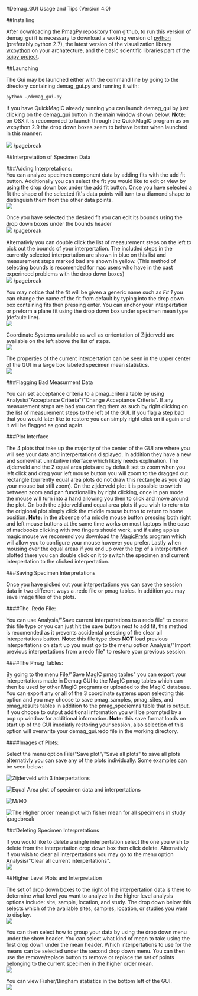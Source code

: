 #Demag_GUI Usage and Tips (Version 4.0) 

##Installing

After downloading the [PmagPy repository](https://github.com/ltauxe/PmagPy) from github, to run this version of demag_gui it is necessary to download a working version of [python](https://www.python.org/downloads/) (preferably python 2.7), the latest version of the visualization library [wxpython](http://www.wxpython.org/download.php) on your archatecture, and the basic scientific libraries part of the [scipy project](http://www.scipy.org/install.html).

##Launching

The Gui may be launched either with the command line by going to the directory containing demag_gui.py and running it with:

```bash
python ./demag_gui.py
```

If you have QuickMagIC already running you can launch demag_gui by just clicking on the demag_gui button in the main window shown below. **Note:** on OSX it is recomended to launch through the QuickMagIC program as on wxpython 2.9 the drop down boxes seem to behave better when launched in this manner:

![](../images/QuickMagicLauncher.png)
\pagebreak

##Interpretation of Specimen Data

###Adding Interpretations:  
You can analyze specimen component data by adding fits with the add fit button. Additionally you can select the fit you would like to edit or view by using the drop down box under the add fit button. Once you have selected a fit the shape of the selected fit's data points will turn to a diamond shape to distinguish them from the other data points.  
![](../images/FitBox.png)
  
Once you have selected the desired fit you can edit its bounds using the drop down boxes under the bounds header  
![](../images/BoundsBox.png) \pagebreak
  
Alternativly you can double click the list of measurement steps on the left to pick out the bounds of your interpertation. The included steps in the currently selected interpertation are shown in blue on this list and measurement steps marked bad are shown in yellow. (This method of selecting bounds is recomended for mac users who have in the past experinced problems with the drop down boxes)  
![](../images/Logger.png) \pagebreak
  
You may notice that the fit will be given a generic name such as *Fit 1* you can change the name of the fit from default by typing into the drop down box containing fits then pressing enter. You can anchor your interpertation or preform a plane fit using the drop down box under specimen mean type (default: line).  
![](../images/SpecimenMeanType.png)
  
Coordinate Systems available as well as orrientation of Zijderveld are available on the left above the list of steps.  
![](../images/ZijData.png)  

The properties of the current interpertation can be seen in the upper center of the GUI in a large box labeled specimen mean statistics.  
![](../images/InterpData.png)
  
###Flagging Bad Measurment Data

You can set acceptance criteria to a pmag_criteria table by using Analysis/"Acceptance Criteria"/"Change Acceptance Criteria". If any measurement steps are bad you can flag them as such by right clicking on the list of measurement steps to the left of the GUI. If you flag a step bad that you would later like to restore you can simply right click on it again and it will be flagged as good again.

###Plot Interface

The 4 plots that take up the majority of the center of the GUI are where you will see your data and interpertations displayed. In addition they have a new and somewhat unintuitive interface which likely needs explination. The zijderveld and the 2 equal area plots are by default set to zoom when you left click and drag your left mouse button you will zoom to the dragged out rectangle (currently equal area plots do not draw this rectangle as you drag your mouse but still zoom). On the zijderveld plot it is possible to switch between zoom and pan functionallity by right clicking, once in pan mode the mouse will turn into a hand allowing you then to click and move around the plot. On both the zijderveld and equal area plots if you wish to return to the origional plot simply click the middle mouse button to return to home position. **Note:** in the absence of a middle mouse button pressing both right and left mouse buttons at the same time works on most laptops in the case of macbooks clicking with two fingers should work, and if using apples magic mouse we recomend you download the [MagicPrefs](http://magicprefs.com/) program which will allow you to configure your mouse however you prefer. Lastly when mousing over the equal areas if you end up over the top of a interpertation plotted there you can double click on it to switch the specimen and current interpertation to the clicked interpertation.

###Saving Specimen Interpretations

Once you have picked out your interpertations you can save the session data in two different ways a .redo file or pmag tables. In addition you may save image files of the plots.

####The .Redo File: 

You can use Analysis/"Save current interpertations to a redo file" to create this file type  or you can just hit the save button next to add fit, this method is recomended as it prevents accidental pressing of the clear all interpertations button. **Note:** this file type does **NOT** load previous interpertations on start up you must go to the menu option Analysis/"Import previous interpertations from a redo file" to restore your previous session.

####The Pmag Tables:

By going to the menu File/"Save MagIC pmag tables" you can export your interpertations made in Demag GUI to the MagIC pmag tables which can then be used by other MagIC programs or uploaded to the MagIC database. You can export any or all of the 3 coordinate systems upon selecting this option and you may choose to save pmag_samples, pmag_sites, and pmag_results tables in addition to the pmag_speciemns table that is output. If you choose to output additional information you will be prompted by a pop up window for additional information. **Note:** this save format loads on start up of the GUI imediatly restoring your session, also selection of this option will overwrite your demag_gui.redo file in the working directory.  

####Images of Plots:

Select the menu option File/"Save plot"/"Save all plots" to save all plots alternativly you can save any of the plots individually. Some examples can be seen below:

 ![Zijderveld with 3 interpertations](../images/Z35_1a_Zij.png)  

 ![Equal Area plot of specimen data and interpertations](../images/Z35_1a_EqArea.png)  

 ![M/M0](../images/Z35_1a_M_M0.png)  

 ![The Higher order mean plot with fisher mean for all specimens in study](../images/Z35_site.png)  \pagebreak


###Deleting Specimen Interpretations

If you would like to delete a single interpertation select the one you wish to delete from the interpertation drop down box then click delete. Alternativly if you wish to clear all interpertations you may go to the menu option Analysis/"Clear all current interpertations".  
![](../images/SaveDelete.png)  

##Higher Level Plots and Interpretation

The set of drop down boxes to the right of the interpertation data is there to determine what level you want to analyze in the higher level analysis options include: site, sample, location, and study. The drop down below this selects which of the available sites, samples, location, or studies you want to display.  
![](../images/HigherOrderOptions.png)

You can then select how to group your data by using the drop down menu under the show header. You can select what kind of mean to take using the first drop down under the mean header. Which interpertations to use for the means can be selected under the second drop down menu. You can then use the remove/replace button to remove or replace the set of points belonging to the current specimen in the higher order mean.  
![](../images/HigherOrderMeanOptions.png)

You can view Fisher/Bingham statistics in the bottom left of the GUI.  
![](../images/HigherOrderMeanOutput.png)


